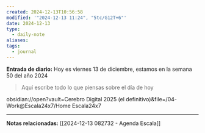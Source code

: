 ```yaml
---
created: 2024-12-13T10:56:58
modified: '"2024-12-13 11:24", "5tc/G12T+6"'
date: 2024-12-13
type:
  - daily-note
aliases: 
tags:
  - journal
---
```

**Entrada de diario:** 
Hoy es viernes 13 de diciembre, estamos en la semana 50 del año 2024

> Aquí escribe todo lo que piensas sobre el día de hoy


obsidian://open?vault=Cerebro Digital 2025 (el definitivo)&file=/04-Work@Escala24x7/Home Escala24x7


----
**Notas relacionadas:**
[[2024-12-13 082732 - Agenda Escala]]

